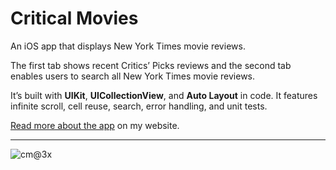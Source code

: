 # Critical Movies

An iOS app that displays New York Times movie reviews. 

The first tab shows recent Critics’ Picks reviews and the second tab enables users to search all New York Times movie reviews.  

It’s built with **UIKit**, **UICollectionView**, and **Auto Layout** in code. It features infinite scroll, cell reuse, search, error handling, and unit tests. 

[Read more about the app](https://phillipbaker.me/critical-movies/) on my website.

---

![cm@3x](https://user-images.githubusercontent.com/16352712/157089401-8dbd284f-833e-40b0-99b8-8addfe89fe11.png)
